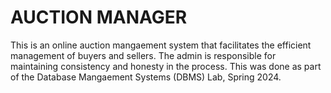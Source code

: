 # AUCTION MANAGER
This is an online auction mangaement system that facilitates the efficient management of buyers and sellers. The admin is responsible for maintaining consistency and honesty in the process. This was done as part of the Database Mangaement Systems (DBMS) Lab, Spring 2024.
